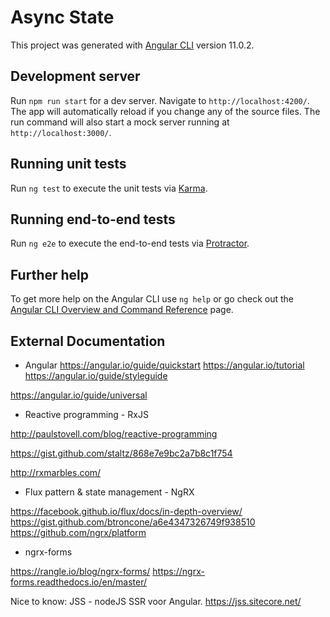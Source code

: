 # Async State

This project was generated with [Angular CLI](https://github.com/angular/angular-cli) version 11.0.2.

## Development server

Run `npm run start` for a dev server. Navigate to `http://localhost:4200/`. The app will automatically reload if you change any of the source files.
The run command will also start a mock server running at `http://localhost:3000/`.
## Running unit tests

Run `ng test` to execute the unit tests via [Karma](https://karma-runner.github.io).

## Running end-to-end tests

Run `ng e2e` to execute the end-to-end tests via [Protractor](http://www.protractortest.org/).

## Further help

To get more help on the Angular CLI use `ng help` or go check out the [Angular CLI Overview and Command Reference](https://angular.io/cli) page.


## External Documentation

- Angular
https://angular.io/guide/quickstart
https://angular.io/tutorial
https://angular.io/guide/styleguide

https://angular.io/guide/universal

- Reactive programming - RxJS

http://paulstovell.com/blog/reactive-programming

https://gist.github.com/staltz/868e7e9bc2a7b8c1f754

http://rxmarbles.com/

- Flux pattern & state management - NgRX

https://facebook.github.io/flux/docs/in-depth-overview/
https://gist.github.com/btroncone/a6e4347326749f938510
https://github.com/ngrx/platform

- ngrx-forms

https://rangle.io/blog/ngrx-forms/
https://ngrx-forms.readthedocs.io/en/master/


Nice to know: JSS - nodeJS SSR voor Angular.
https://jss.sitecore.net/
